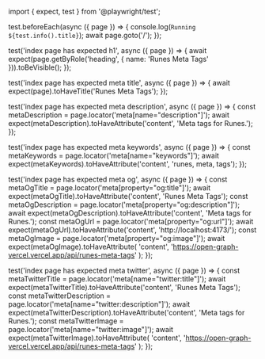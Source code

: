 import { expect, test } from '@playwright/test';

test.beforeEach(async ({ page }) => {
  console.log(`Running ${test.info().title}`);
  await page.goto('/');
});

test('index page has expected h1', async ({ page }) => {
  await expect(page.getByRole('heading', { name: 'Runes Meta Tags' })).toBeVisible();
});

test('index page has expected meta title', async ({ page }) => {
  await expect(page).toHaveTitle('Runes Meta Tags');
});

test('index page has expected meta description', async ({ page }) => {
  const metaDescription = page.locator('meta[name="description"]');
  await expect(metaDescription).toHaveAttribute('content', 'Meta tags for Runes.');
});

test('index page has expected meta keywords', async ({ page }) => {
  const metaKeywords = page.locator('meta[name="keywords"]');
  await expect(metaKeywords).toHaveAttribute('content', 'runes, meta, tags');
});

test('index page has expected meta og', async ({ page }) => {
  const metaOgTitle = page.locator('meta[property="og:title"]');
  await expect(metaOgTitle).toHaveAttribute('content', 'Runes Meta Tags');
  const metaOgDescription = page.locator('meta[property="og:description"]');
  await expect(metaOgDescription).toHaveAttribute('content', 'Meta tags for Runes.');
  const metaOgUrl = page.locator('meta[property="og:url"]');
  await expect(metaOgUrl).toHaveAttribute('content', 'http://localhost:4173/');
  const metaOgImage = page.locator('meta[property="og:image"]');
  await expect(metaOgImage).toHaveAttribute(
  'content',
  'https://open-graph-vercel.vercel.app/api/runes-meta-tags'
  );
});

test('index page has expected meta twitter', async ({ page }) => {
  const metaTwitterTitle = page.locator('meta[name="twitter:title"]');
  await expect(metaTwitterTitle).toHaveAttribute('content', 'Runes Meta Tags');
  const metaTwitterDescription = page.locator('meta[name="twitter:description"]');
  await expect(metaTwitterDescription).toHaveAttribute('content', 'Meta tags for Runes.');
  const metaTwitterImage = page.locator('meta[name="twitter:image"]');
  await expect(metaTwitterImage).toHaveAttribute(
  'content',
  'https://open-graph-vercel.vercel.app/api/runes-meta-tags'
  );
});
